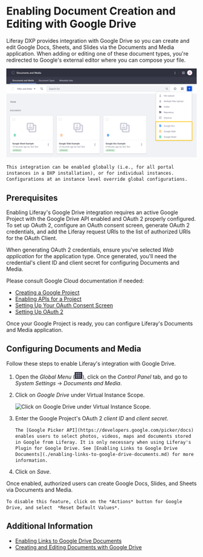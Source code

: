 # Enabling Document Creation and Editing with Google Drive

Liferay DXP provides integration with Google Drive so you can create and edit Google Docs, Sheets, and Slides via the Documents and Media application. When adding or editing one of these document types, you're redirected to Google's external editor where you can compose your file.

![Create Docs, Sheets, and Slides via Document.](./enabling-document-creation-and-editing-with-google-drive/images/01.png)

```{note}
This integration can be enabled globally (i.e., for all portal instances in a DXP installation), or for individual instances. Configurations at an instance level override global configurations.
```

## Prerequisites

Enabling Liferay's Google Drive integration requires an active Google Project with the Google Drive API enabled and OAuth 2 properly configured. To set up OAuth 2, configure an OAuth consent screen, generate OAuth 2 credentials, and add the Liferay request URIs to the list of authorized URIs for the OAuth Client.

When generating OAuth 2 credentials, ensure you've selected *Web application* for the application type. Once generated, you'll need the credential's client ID and client secret for configuring Documents and Media.

Please consult Google Cloud documentation if needed:

* [Creating a Google Project](https://support.google.com/googleapi/answer/6251787?hl=en&ref_topic=7014522)
* [Enabling APIs for a Project](https://support.google.com/googleapi/answer/6158841)
* [Setting Up Your OAuth Consent Screen](https://support.google.com/cloud/answer/10311615?hl=en)
* [Setting Up OAuth 2](https://support.google.com/cloud/answer/6158849)

Once your Google Project is ready, you can configure Liferay's Documents and Media application.

## Configuring Documents and Media

Follow these steps to enable Liferay's integration with Google Drive.

1. Open the *Global Menu* (![Global Menu](../../../../images/icon-applications-menu.png)), click on the *Control Panel* tab, and go to *System Settings* &rarr; *Documents and Media*.

1. Click on *Google Drive* under Virtual Instance Scope.

    ![Click on Google Drive under Virtual Instance Scope.](./enabling-document-creation-and-editing-with-google-drive/images/02.png)

1. Enter the Google Project's OAuth 2 *client ID* and *client secret*.

   ```{note}
   The [Google Picker API](https://developers.google.com/picker/docs) enables users to select photos, videos, maps and documents stored in Google from Liferay. It is only necessary when using Liferay's Plugin for Google Drive. See [Enabling Links to Google Drive Documents](./enabling-links-to-google-drive-documents.md) for more information.
   ```

1. Click on *Save*.

Once enabled, authorized users can create Google Docs, Slides, and Sheets via Documents and Media.

```{note}
To disable this feature, click on the *Actions* button for Google Drive, and select  *Reset Default Values*.
```

## Additional Information

* [Enabling Links to Google Drive Documents](./enabling-links-to-google-drive-documents.md)
* [Creating and Editing Documents with Google Drive](../../uploading-and-managing/creating-documents/creating-and-editing-documents-with-google-drive.md)
